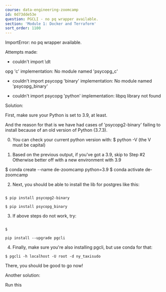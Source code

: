 ```yaml
---
course: data-engineering-zoomcamp
id: 0d73dde53e
question: PGCLI - no pq wrapper available.
section: 'Module 1: Docker and Terraform'
sort_order: 1100
---
```


ImportError: no pq wrapper available.

Attempts made:

- couldn't import \dt

opg 'c' implementation: No module named 'psycopg_c'

- couldn't import psycopg 'binary' implementation: No module named 'psycopg_binary'

- couldn't import psycopg 'python' implementation: libpq library not found

Solution:

First, make sure your Python is set to 3.9, at least.

And the reason for that is we have had cases of 'psycopg2-binary' failing to install because of an old version of Python (3.7.3). 

0. You can check your current python version with: 
$ python -V (the V must be capital)

1. Based on the previous output, if you've got a 3.9, skip to Step #2
   Otherwise better off with a new environment with 3.9

$ conda create --name de-zoomcamp python=3.9
$ conda activate de-zoomcamp

2. Next, you should be able to install the lib for postgres like this:

```

$ pip install psycopg2-binary

$ pip install psycopg_binary

```

3. If above steps do not work, try:

```

$

pip install --upgrade pgcli

```

4. Finally, make sure you're also installing pgcli, but use conda for that:
```
$ pgcli -h localhost -U root -d ny_taxisudo

```

There, you should be good to go now!

Another solution:

Run this


